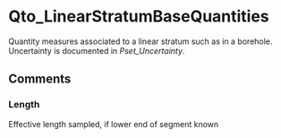 # Qto_LinearStratumBaseQuantities

Quantity measures associated to a linear stratum such as in a borehole. Uncertainty is documented in _Pset_Uncertainty_.
<!-- end of short definition -->

## Comments

### Length

Effective length sampled, if lower end of segment known

